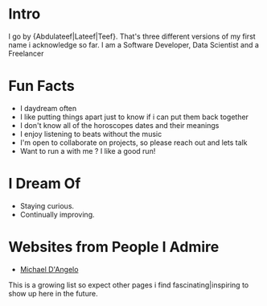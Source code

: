 # Intro

I go by \{Abdulateef\|Lateef\|Teef\}. That's three different versions of my first name i acknowledge so far.
I am a Software Developer, Data Scientist and a Freelancer



# Fun Facts

- I daydream often
- I like putting things apart just to know if i can put them back together
- I don't know all of the horoscopes dates and their meanings
- I enjoy listening to beats without the music
- I'm open to collaborate on projects, so please reach out and lets talk
- Want to run a with me ? I like a good run!

# I Dream Of

- Staying curious.
- Continually improving.

# Websites from People I Admire

- [Michael D'Angelo](https://mldangelo.com./)


This is a growing list so expect other pages i find fascinating|inspiring to show up here in the future.

